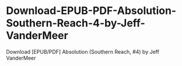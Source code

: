 # Download-EPUB-PDF-Absolution-Southern-Reach-4-by-Jeff-VanderMeer
Download [EPUB/PDF] Absolution (Southern Reach, #4) by Jeff VanderMeer
